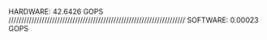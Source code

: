 HARDWARE:
42.6426 GOPS
/////////////////////////////////////////////////////////////////////
SOFTWARE:
0.00023 GOPS

